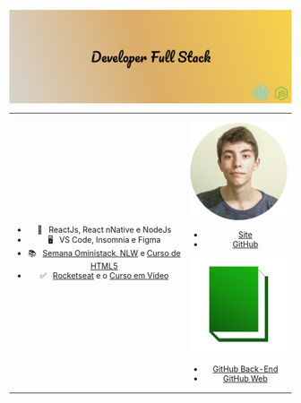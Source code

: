![Developer Full Stack](https://raw.githubusercontent.com/Miguel-Coruj/Miguel-Coruj/master/img/fundo.svg)

<table boder="0" style="border: 0; width: 100%;">
<tr  style="text-align: center; border: 0; width: 100%;">
<td  style="text-align: center; border: 0">

- 📑️ &nbsp; ReactJs, React nNative e NodeJs
- 🖥️ &nbsp; VS Code, Insomnia e Figma
- 📚️ &nbsp; [Semana Oministack, NLW](https://nextlevelweek.com/) e [Curso de HTML5](https://www.cursoemvideo.com/course/html5/)
- ✅ &nbsp; [Rocketseat](https://rocketseat.com.br/) e o [Curso em Vídeo](https://www.cursoemvideo.com/)

</td  style="text-align: center; border: 0">
<td>

![Logo Site miguel](https://raw.githubusercontent.com/Miguel-Coruj/Miguel-Coruj/master/img/LogoMiguel.svg)
- [Site](https://miguellopesbraido.herokuapp.com/)
- [GitHub](https://github.com/Miguel-Coruj/Meu-Site)

![Logo Site miguel](https://raw.githubusercontent.com/Miguel-Coruj/Miguel-Coruj/master/img/LogoBibli.svg)
- [GitHub Back-End](https://github.com/Miguel-Coruj/Dione-BackEnd)
- [GitHub Web](https://github.com/Miguel-Coruj/Dione-Web)

</td>
</tr>
</table>
